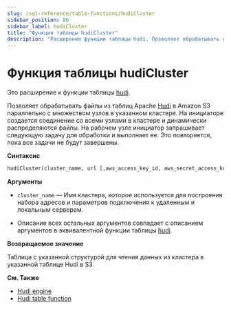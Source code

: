 ```yaml
---
slug: /sql-reference/table-functions/hudiCluster
sidebar_position: 86
sidebar_label: hudiCluster
title: "Функция таблицы hudiCluster"
description: "Расширение функции таблицы hudi. Позволяет обрабатывать файлы из таблиц Apache Hudi в Amazon S3 параллельно с множеством узлов в указанном кластере."
---
```



# Функция таблицы hudiCluster

Это расширение к функции таблицы [hudi](sql-reference/table-functions/hudi.md).

Позволяет обрабатывать файлы из таблиц Apache [Hudi](https://hudi.apache.org/) в Amazon S3 параллельно с множеством узлов в указанном кластере. На инициаторе создается соединение со всеми узлами в кластере и динамически распределяются файлы. На рабочем узле инициатор запрашивает следующую задачу для обработки и выполняет ее. Это повторяется, пока все задачи не будут завершены.

**Синтаксис**

``` sql
hudiCluster(cluster_name, url [,aws_access_key_id, aws_secret_access_key] [,format] [,structure] [,compression])
```

**Аргументы**

- `cluster_name` — Имя кластера, которое используется для построения набора адресов и параметров подключения к удаленным и локальным серверам.

- Описание всех остальных аргументов совпадает с описанием аргументов в эквивалентной функции таблицы [hudi](sql-reference/table-functions/hudi.md).

**Возвращаемое значение**

Таблица с указанной структурой для чтения данных из кластера в указанной таблице Hudi в S3.

**См. Также**

- [Hudi engine](engines/table-engines/integrations/hudi.md)
- [Hudi table function](sql-reference/table-functions/hudi.md)
